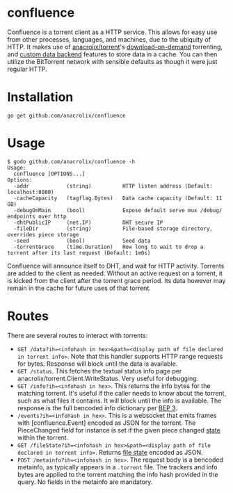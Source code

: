 # confluence

Confluence is a torrent client as a HTTP service. This allows for easy use from other processes, languages, and machines, due to the ubiquity of HTTP. It makes use of [anacrolix/torrent](https://github.com/anacrolix/torrent)'s [download-on-demand](https://godoc.org/github.com/anacrolix/torrent#Torrent.NewReader) torrenting, and [custom data backend](https://godoc.org/github.com/anacrolix/torrent/storage#ClientImpl) features to store data in a cache. You can then utilize the BitTorrent network with sensible defaults as though it were just regular HTTP.

# Installation
```
go get github.com/anacrolix/confluence
```
# Usage
```
$ godo github.com/anacrolix/confluence -h
Usage:
  confluence [OPTIONS...]
Options:
  -addr            (string)          HTTP listen address (Default: localhost:8080)
  -cacheCapacity   (tagflag.Bytes)   Data cache capacity (Default: 11 GB)
  -debugOnMain     (bool)            Expose default serve mux /debug/ endpoints over http
  -dhtPublicIP     (net.IP)          DHT secure IP
  -fileDir         (string)          File-based storage directory, overrides piece storage
  -seed            (bool)            Seed data
  -torrentGrace    (time.Duration)   How long to wait to drop a torrent after its last request (Default: 1m0s)
```

Confluence will announce itself to DHT, and wait for HTTP activity. Torrents are added to the client as needed. Without an active request on a torrent, it is kicked from the client after the torrent grace period. Its data however may remain in the cache for future uses of that torrent.

# Routes

There are several routes to interact with torrents:

 * `GET /data?ih=<infohash in hex>&path=<display path of file declared in torrent info>`. Note that this handler supports HTTP range requests for bytes. Response will block until the data is available.
 * `GET /status`. This fetches the textual status info page per anacrolix/torrent.Client.WriteStatus. Very useful for debugging.
 * `GET /info?ih=<infohash in hex>`. This returns the info bytes for the matching torrent. It's useful if the caller needs to know about the torrent, such as what files it contains. It will block until the info is available. The response is the full bencoded info dictionary per [BEP 3](http://www.bittorrent.org/beps/bep_0003.html).
 * `/events?ih=<infohash in hex>`. This is a websocket that emits frames with [confluence.Event] encoded as JSON for the torrent. The PieceChanged field for instance is set if the given piece changed [state](https://godoc.org/github.com/anacrolix/torrent#PieceState) within the torrent.
 * `GET /fileState?ih=<infohash in hex>&path=<display path of file declared in torrent info>`. Returns [file state](https://godoc.org/github.com/anacrolix/torrent#File.State) encoded as JSON.
 * `POST /metainfo?ih=<infohash in hex>`. The request body is a bencoded metainfo, as typically appears in a `.torrent` file. The trackers and info bytes are applied to the torrent matching the info hash provided in the query. No fields in the metainfo are mandatory.
